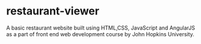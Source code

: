 # restaurant-viewer
A basic restaurant website built using HTML,CSS, JavaScript and AngularJS as a part of front end web development course by John Hopkins University.

